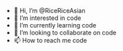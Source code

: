- 👋 Hi, I’m @RiceRiceAsian
- 👀 I’m interested in code
- 🌱 I’m currently learning code
- 💞️ I’m looking to collaborate on code
- 📫 How to reach me code

<!---
RiceRiceAsian/RiceRiceAsian is a ✨ special ✨ repository because its `README.md` (this file) appears on your GitHub profile.
You can click the Preview link to take a look at your changes.
--->
